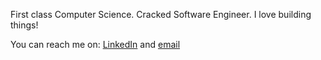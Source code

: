 First class Computer Science.
Cracked Software Engineer.
I love building things!

You can reach me on: [LinkedIn](https://linkedin.com/in/nonso-okafor-538580218) and [email](mailto:nonsokingsley61@gmail.com)
<!--
**VanTyse/Vantyse** is a ✨ _special_ ✨ repository because its `README.md` (this file) appears on your GitHub profile

Here are some ideas to get you started:

- 🔭 I’m currently working on ...
- 🌱 I’m currently learning ...
- 👯 I’m looking to collaborate on ...
- 🤔 I’m looking for help with ...
- 💬 Ask me about ...
- 📫 How to reach me: ...
- 😄 Pronouns: ...
- ⚡ Fun fact: ...
-->
